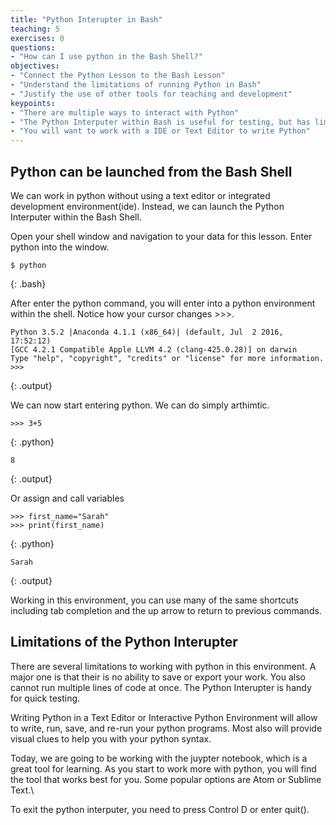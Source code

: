 ```yaml
---
title: "Python Interupter in Bash"
teaching: 5
exercises: 0
questions:
- "How can I use python in the Bash Shell?"
objectives:
- "Connect the Python Lesson to the Bash Lesson"
- "Understand the limitations of running Python in Bash"
- "Justify the use of other tools for teaching and development"
keypoints:
- "There are multiple ways to interact with Python"
- "The Python Interputer within Bash is useful for testing, but has limitations"
- "You will want to work with a IDE or Text Editor to write Python"
---
```

## Python can be launched from the Bash Shell
We can work in python without using a text editor or integrated development environment(ide). Instead, we can launch the Python Interputer within the Bash Shell.

Open your shell window and navigation to your data for this lesson. Enter python into the window.

~~~
$ python
~~~
{: .bash}

After enter the python command, you will enter into a python environment within the shell. Notice how your cursor changes >>>.

~~~
Python 3.5.2 |Anaconda 4.1.1 (x86_64)| (default, Jul  2 2016, 17:52:12)
[GCC 4.2.1 Compatible Apple LLVM 4.2 (clang-425.0.28)] on darwin
Type "help", "copyright", "credits" or "license" for more information.
>>>
~~~
{: .output}

We can now start entering python. We can do simply arthimtic.

~~~
>>> 3+5
~~~
{: .python}

~~~
8
~~~
{: .output}

Or assign and call variables

~~~
>>> first_name="Sarah"
>>> print(first_name)
~~~
{: .python}

~~~
Sarah
~~~
{: .output}


Working in this environment, you can use many of the same shortcuts including tab completion and the up arrow to return to previous commands.

## Limitations of the Python Interupter

There are several limitations to working with python in this environment. A major one is that their is no ability to save or export your work. You also cannot run multiple lines of code at once. The Python Interupter is handy for quick testing.

Writing Python in a Text Editor or Interactive Python Environment will allow to write, run, save, and re-run your python programs. Most also will provide visual clues to help you with your python syntax.

Today, we are going to be working with the juypter notebook, which is a great tool for learning. As you start to work more with python, you will find the tool that works best for you. Some popular options are Atom or Sublime Text.\

To exit the python interputer, you need to press Control D or enter quit(). 
